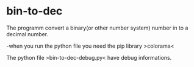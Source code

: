# bin-to-dec

The programm convert a binary(or other number system) number in to a decimal number.

-when you run the python file you need the pip library >colorama<

The python file >bin-to-dec-debug.py< have debug informations.
